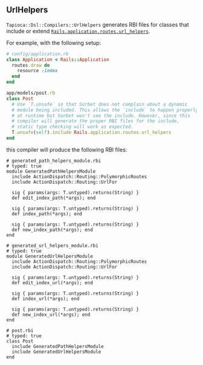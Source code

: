 ## UrlHelpers

`Tapioca::Dsl::Compilers::UrlHelpers` generates RBI files for classes that include or extend
[`Rails.application.routes.url_helpers`](https://api.rubyonrails.org/v5.1.7/classes/ActionDispatch/Routing/UrlFor.html#module-ActionDispatch::Routing::UrlFor-label-URL+generation+for+named+routes).

For example, with the following setup:

~~~rb
# config/application.rb
class Application < Rails::Application
  routes.draw do
    resource :index
  end
end
~~~

~~~rb
app/models/post.rb
class Post
  # Use `T.unsafe` so that Sorbet does not complain about a dynamic
  # module being included. This allows the `include` to happen properly
  # at runtime but Sorbet won't see the include. However, since this
  # compiler will generate the proper RBI files for the include,
  # static type checking will work as expected.
  T.unsafe(self).include Rails.application.routes.url_helpers
end
~~~

this compiler will produce the following RBI files:

~~~rbi
# generated_path_helpers_module.rbi
# typed: true
module GeneratedPathHelpersModule
  include ActionDispatch::Routing::PolymorphicRoutes
  include ActionDispatch::Routing::UrlFor

  sig { params(args: T.untyped).returns(String) }
  def edit_index_path(*args); end

  sig { params(args: T.untyped).returns(String) }
  def index_path(*args); end

  sig { params(args: T.untyped).returns(String) }
  def new_index_path(*args); end
end
~~~

~~~rbi
# generated_url_helpers_module.rbi
# typed: true
module GeneratedUrlHelpersModule
  include ActionDispatch::Routing::PolymorphicRoutes
  include ActionDispatch::Routing::UrlFor

  sig { params(args: T.untyped).returns(String) }
  def edit_index_url(*args); end

  sig { params(args: T.untyped).returns(String) }
  def index_url(*args); end

  sig { params(args: T.untyped).returns(String) }
  def new_index_url(*args); end
end
~~~

~~~rbi
# post.rbi
# typed: true
class Post
  include GeneratedPathHelpersModule
  include GeneratedUrlHelpersModule
end
~~~
